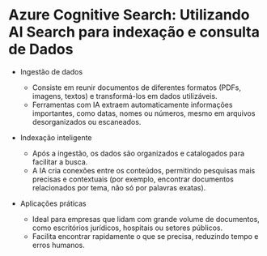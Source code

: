 # Azure Cognitive Search: Utilizando AI Search para indexação e consulta de Dados

- Ingestão de dados
  - Consiste em reunir documentos de diferentes formatos (PDFs, imagens, textos) e transformá-los em dados utilizáveis.
  - Ferramentas com IA extraem automaticamente informações importantes, como datas, nomes ou números, mesmo em arquivos desorganizados ou escaneados.

- Indexação inteligente
  - Após a ingestão, os dados são organizados e catalogados para facilitar a busca.
  - A IA cria conexões entre os conteúdos, permitindo pesquisas mais precisas e contextuais (por exemplo, encontrar documentos relacionados por tema, não só por palavras exatas).

- Aplicações práticas
  - Ideal para empresas que lidam com grande volume de documentos, como escritórios jurídicos, hospitais ou setores públicos.
  - Facilita encontrar rapidamente o que se precisa, reduzindo tempo e erros humanos.